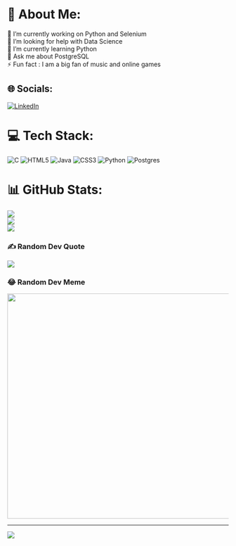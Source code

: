 




















# 💫 About Me:
🔭 I’m currently working on Python and Selenium<br>🤝 I’m looking for help with Data Science<br>🌱 I’m currently learning Python<br>💬 Ask me about PostgreSQL<br>⚡ Fun fact : I am a big fan of music and online games 


## 🌐 Socials:
[![LinkedIn](https://img.shields.io/badge/LinkedIn-%230077B5.svg?logo=linkedin&logoColor=white)](https://linkedin.com/in/https://www.linkedin.com/in/abdulkadirozyurt) 

# 💻 Tech Stack:
![C](https://img.shields.io/badge/c-%2300599C.svg?style=flat&logo=c&logoColor=white)
![HTML5](https://img.shields.io/badge/html5-%23E34F26.svg?style=flat&logo=html5&logoColor=white) 
![Java](https://img.shields.io/badge/java-%23ED8B00.svg?style=flat&logo=java&logoColor=white) 
![CSS3](https://img.shields.io/badge/css3-%231572B6.svg?style=flat&logo=css3&logoColor=white) 
![Python](https://img.shields.io/badge/python-3670A0?style=flat&logo=python&logoColor=ffdd54)
![Postgres](https://img.shields.io/badge/postgres-%23316192.svg?style=flat&logo=postgresql&logoColor=white)
# 📊 GitHub Stats:
![](https://github-readme-stats.vercel.app/api?username=abdulkadirozyurt&theme=buefy&hide_border=false&include_all_commits=true&count_private=false)<br/>
![](https://github-readme-streak-stats.herokuapp.com/?user=abdulkadirozyurt&theme=buefy&hide_border=false)<br/>
![](https://github-readme-stats.vercel.app/api/top-langs/?username=abdulkadirozyurt&theme=buefy&hide_border=false&include_all_commits=true&count_private=false&layout=compact)

### ✍️ Random Dev Quote
![](https://quotes-github-readme.vercel.app/api?type=vetical&theme=dark)

### 😂 Random Dev Meme
<img src="https://random-memer.herokuapp.com/" width="512px"/>

---
[![](https://visitcount.itsvg.in/api?id=abdulkadirozyurt&icon=9&color=10)](https://visitcount.itsvg.in)

<!-- Proudly created with GPRM ( https://gprm.itsvg.in ) -->
